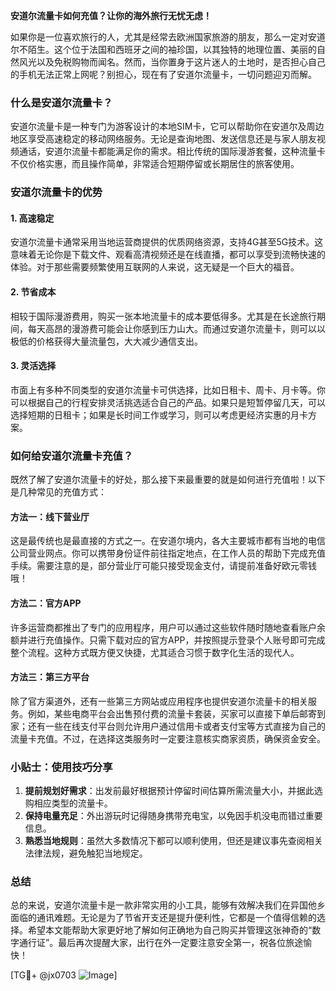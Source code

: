 **安道尔流量卡如何充值？让你的海外旅行无忧无虑！**

如果你是一位喜欢旅行的人，尤其是经常去欧洲国家旅游的朋友，那么一定对安道尔不陌生。这个位于法国和西班牙之间的袖珍国，以其独特的地理位置、美丽的自然风光以及免税购物而闻名。然而，当你置身于这片迷人的土地时，是否担心自己的手机无法正常上网呢？别担心，现在有了安道尔流量卡，一切问题迎刃而解。

### 什么是安道尔流量卡？

安道尔流量卡是一种专门为游客设计的本地SIM卡，它可以帮助你在安道尔及周边地区享受高速稳定的移动网络服务。无论是查询地图、发送信息还是与家人朋友视频通话，安道尔流量卡都能满足你的需求。相比传统的国际漫游套餐，这种流量卡不仅价格实惠，而且操作简单，非常适合短期停留或长期居住的旅客使用。

### 安道尔流量卡的优势

#### 1. 高速稳定
安道尔流量卡通常采用当地运营商提供的优质网络资源，支持4G甚至5G技术。这意味着无论你是下载文件、观看高清视频还是在线直播，都可以享受到流畅快速的体验。对于那些需要频繁使用互联网的人来说，这无疑是一个巨大的福音。

#### 2. 节省成本
相较于国际漫游费用，购买一张本地流量卡的成本要低得多。尤其是在长途旅行期间，每天高昂的漫游费可能会让你感到压力山大。而通过安道尔流量卡，则可以以极低的价格获得大量流量包，大大减少通信支出。

#### 3. 灵活选择
市面上有多种不同类型的安道尔流量卡可供选择，比如日租卡、周卡、月卡等。你可以根据自己的行程安排灵活挑选适合自己的产品。如果只是短暂停留几天，可以选择短期的日租卡；如果是长时间工作或学习，则可以考虑更经济实惠的月卡方案。

### 如何给安道尔流量卡充值？

既然了解了安道尔流量卡的好处，那么接下来最重要的就是如何进行充值啦！以下是几种常见的充值方式：

#### 方法一：线下营业厅
这是最传统也是最直接的方式之一。在安道尔境内，各大主要城市都有当地的电信公司营业网点。你可以携带身份证件前往指定地点，在工作人员的帮助下完成充值手续。需要注意的是，部分营业厅可能只接受现金支付，请提前准备好欧元零钱哦！

#### 方法二：官方APP
许多运营商都推出了专门的应用程序，用户可以通过这些软件随时随地查看账户余额并进行充值操作。只需下载对应的官方APP，并按照提示登录个人账号即可完成整个流程。这种方式既方便又快捷，尤其适合习惯于数字化生活的现代人。

#### 方法三：第三方平台
除了官方渠道外，还有一些第三方网站或应用程序也提供安道尔流量卡的相关服务。例如，某些电商平台会出售预付费的流量卡套装，买家可以直接下单后邮寄到家；还有一些在线支付平台则允许用户通过信用卡或者支付宝等方式直接为自己的流量卡充值。不过，在选择这类服务时一定要注意核实商家资质，确保资金安全。

### 小贴士：使用技巧分享

1. **提前规划好需求**：出发前最好根据预计停留时间估算所需流量大小，并据此选购相应类型的流量卡。
2. **保持电量充足**：外出游玩时记得随身携带充电宝，以免因手机没电而错过重要信息。
3. **熟悉当地规则**：虽然大多数情况下都可以顺利使用，但还是建议事先查阅相关法律法规，避免触犯当地规定。

### 总结

总的来说，安道尔流量卡是一款非常实用的小工具，能够有效解决我们在异国他乡面临的通讯难题。无论是为了节省开支还是提升便利性，它都是一个值得信赖的选择。希望本文能帮助大家更好地了解如何正确地为自己购买并管理这张神奇的“数字通行证”。最后再次提醒大家，出行在外一定要注意安全第一，祝各位旅途愉快！

[TG💪+ @jx0703 ![Image](https://github.com/user-attachments/assets/dbca1d08-cadb-493c-b0ec-ad6f7a83f270)]